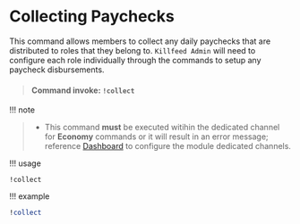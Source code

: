 # Collecting Paychecks
 This command allows members to collect any daily paychecks that are distributed to roles that they belong to. `Killfeed Admin` will need to configure each role individually through the commands to setup any paycheck disbursements.

> #### Command invoke: ```!collect```

!!! note
> + This command __must__ be executed witihin the dedicated channel for **Economy** commands or it will result in an error message; reference [Dashboard](../dashboard/dashboard.md) to configure the module dedicated channels.

!!! usage
```
!collect
```

!!! example

``` {.sql title="Collect Command Examples" linenums="1"}
!collect
```